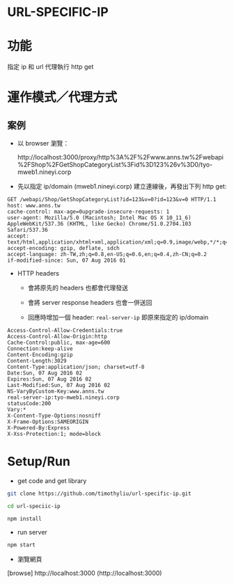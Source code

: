 URL-SPECIFIC-IP
=================

# 功能
指定 ip 和 url 代理執行 http get

# 運作模式／代理方式
## 案例
* 以 browser 瀏覽：

  http://localhost:3000/proxy/http%3A%2F%2Fwww.anns.tw%2Fwebapi%2FShop%2FGetShopCategoryList%3Fid%3D123%26v%3D0/tyo-mweb1.nineyi.corp

* 先以指定 ip/domain (mweb1.nineyi.corp) 建立連線後，再發出下列 http get: 

```http
GET /webapi/Shop/GetShopCategoryList?id=123&v=0?id=123&v=0 HTTP/1.1
host: www.anns.tw
cache-control: max-age=0upgrade-insecure-requests: 1
user-agent: Mozilla/5.0 (Macintosh; Intel Mac OS X 10_11_6) AppleWebKit/537.36 (KHTML, like Gecko) Chrome/51.0.2704.103 Safari/537.36
accept: text/html,application/xhtml+xml,application/xml;q=0.9,image/webp,*/*;q=0.8
accept-encoding: gzip, deflate, sdch
accept-language: zh-TW,zh;q=0.8,en-US;q=0.6,en;q=0.4,zh-CN;q=0.2
if-modified-since: Sun, 07 Aug 2016 01
```

* HTTP headers

  * 會將原先的 headers 也都會代理發送

  * 會將 server response headers 也會一併送回

  * 回應時增加一個 header: `real-server-ip` 即原來指定的 ip/domain

```http
Access-Control-Allow-Credentials:true
Access-Control-Allow-Origin:http
Cache-Control:public, max-age=600
Connection:keep-alive
Content-Encoding:gzip
Content-Length:3029
Content-Type:application/json; charset=utf-8
Date:Sun, 07 Aug 2016 02
Expires:Sun, 07 Aug 2016 02
Last-Modified:Sun, 07 Aug 2016 02
NS-VaryByCustom-Key:www.anns.tw
real-server-ip:tyo-mweb1.nineyi.corp
statusCode:200
Vary:*
X-Content-Type-Options:nosniff
X-Frame-Options:SAMEORIGIN
X-Powered-By:Express
X-Xss-Protection:1; mode=block
```

# Setup/Run

* get code and get library
```sh
git clone https://github.com/timothyliu/url-specific-ip.git

cd url-speciic-ip

npm install
```

* run server

```sh
npm start
```

* 瀏覽網頁

[browse] http://localhost:3000 (http://localhost:3000)